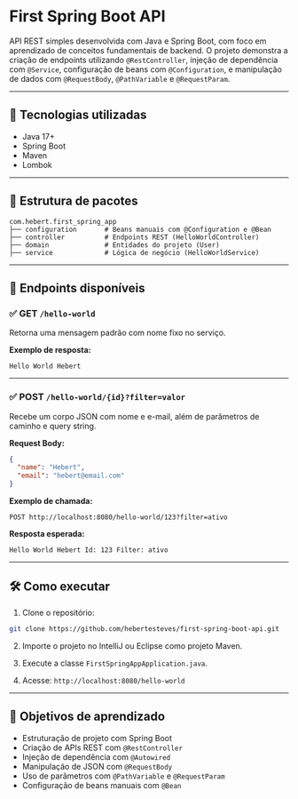 # First Spring Boot API

API REST simples desenvolvida com Java e Spring Boot, com foco em aprendizado de conceitos fundamentais de backend. O projeto demonstra a criação de endpoints utilizando `@RestController`, injeção de dependência com `@Service`, configuração de beans com `@Configuration`, e manipulação de dados com `@RequestBody`, `@PathVariable` e `@RequestParam`.

---

## 🚀 Tecnologias utilizadas

- Java 17+
- Spring Boot
- Maven
- Lombok

---

## 📁 Estrutura de pacotes

```
com.hebert.first_spring_app
├── configuration       # Beans manuais com @Configuration e @Bean
├── controller          # Endpoints REST (HelloWorldController)
├── domain              # Entidades do projeto (User)
├── service             # Lógica de negócio (HelloWorldService)
```

---

## 📌 Endpoints disponíveis

### ✅ GET `/hello-world`

Retorna uma mensagem padrão com nome fixo no serviço.

**Exemplo de resposta:**
```
Hello World Hebert
```

---

### ✅ POST `/hello-world/{id}?filter=valor`

Recebe um corpo JSON com nome e e-mail, além de parâmetros de caminho e query string.

**Request Body:**
```json
{
  "name": "Hebert",
  "email": "hebert@email.com"
}
```

**Exemplo de chamada:**
```
POST http://localhost:8080/hello-world/123?filter=ativo
```

**Resposta esperada:**
```
Hello World Hebert Id: 123 Filter: ativo
```

---

## 🛠️ Como executar

1. Clone o repositório:
```bash
git clone https://github.com/hebertesteves/first-spring-boot-api.git
```

2. Importe o projeto no IntelliJ ou Eclipse como projeto Maven.

3. Execute a classe `FirstSpringAppApplication.java`.

4. Acesse: `http://localhost:8080/hello-world`

---

## 🎯 Objetivos de aprendizado

- Estruturação de projeto com Spring Boot
- Criação de APIs REST com `@RestController`
- Injeção de dependência com `@Autowired`
- Manipulação de JSON com `@RequestBody`
- Uso de parâmetros com `@PathVariable` e `@RequestParam`
- Configuração de beans manuais com `@Bean`
